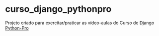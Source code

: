 # curso_django_pythonpro

Projeto criado para exercitar/praticar as vídeo-aulas do Curso de Django
[Python-Pro](https://www.python.pro.br/modulos/django/)


